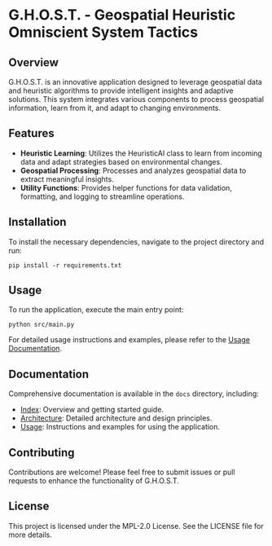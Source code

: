 # G.H.O.S.T. - Geospatial Heuristic Omniscient System Tactics

## Overview
G.H.O.S.T. is an innovative application designed to leverage geospatial data and heuristic algorithms to provide intelligent insights and adaptive solutions. This system integrates various components to process geospatial information, learn from it, and adapt to changing environments.

## Features
- **Heuristic Learning**: Utilizes the HeuristicAI class to learn from incoming data and adapt strategies based on environmental changes.
- **Geospatial Processing**: Processes and analyzes geospatial data to extract meaningful insights.
- **Utility Functions**: Provides helper functions for data validation, formatting, and logging to streamline operations.

## Installation
To install the necessary dependencies, navigate to the project directory and run:

```
pip install -r requirements.txt
```

## Usage
To run the application, execute the main entry point:

```
python src/main.py
```

For detailed usage instructions and examples, please refer to the [Usage Documentation](ghost-system/docs/usage.md).

## Documentation
Comprehensive documentation is available in the `docs` directory, including:
- [Index](ghost-system/docs/index.md): Overview and getting started guide.
- [Architecture](ghost-system/docs/architecture.md): Detailed architecture and design principles.
- [Usage](ghost-system/docs/usage.md): Instructions and examples for using the application.

## Contributing
Contributions are welcome! Please feel free to submit issues or pull requests to enhance the functionality of G.H.O.S.T.

## License
This project is licensed under the MPL-2.0 License. See the LICENSE file for more details.